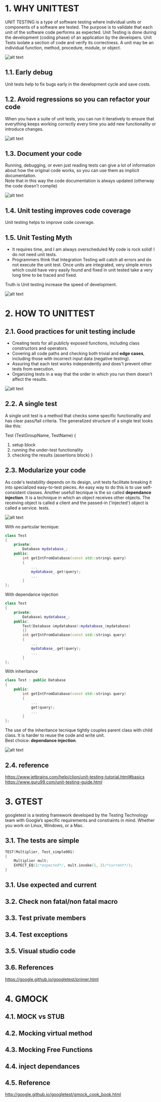
# 1. WHY UNITTEST
UNIT TESTING is a type of software testing where individual units or components of a software are tested. The purpose is to validate that each unit of the software code performs as expected. Unit Testing is done during the development (coding phase) of an application by the developers. Unit Tests isolate a section of code and verify its correctness. A unit may be an individual function, method, procedure, module, or object.

![alt text](../img/ut004.png)

## 1.1. Early debug
Unit tests help to fix bugs early in the development cycle and save costs.

## 1.2. Avoid regressions so you can refactor your code
When you have a suite of unit tests, you can run it iteratively to ensure that everything keeps working correctly every time you add new functionality or introduce changes.

![alt text](../img/ut002.jpg)

## 1.3. Document your code
Running, debugging, or even just reading tests can give a lot of information about how the original code works, so you can use them as implicit documentation.  
Note that in this way the code documentation is always updated (otherway the code doesn't compile)

![alt text](../img/ut003.jpeg)

## 1.4. Unit testing improves code coverage 

Unit testing helps to improve code coverage.

## 1.5. Unit Testing Myth
- It requires time, and I am always overscheduled
My code is rock solid! I do not need unit tests.
- Programmers think that Integration Testing will catch all errors and do not execute the unit test. Once units are integrated, very simple errors which could have very easily found and fixed in unit tested take a very long time to be traced and fixed.

Truth is Unit testing increase the speed of development.

![alt text](../img/ut001.png)

# 2. HOW TO UNITTEST

## 2.1. Good practices for unit testing include
- Creating tests for all publicly exposed functions, including class constructors and operators.
- Covering all code paths and checking both trivial and **edge cases**, including those with incorrect input data (negative testing).
- Assuring that each test works independently and does't prevent other tests from execution.
- Organizing tests in a way that the order in which you run them doesn't affect the results.

![alt text](../img/ut005.jpg)

## 2.2. A single test
A single unit test is a method that checks some specific functionality and has clear pass/fail criteria. The generalized structure of a single test looks like this:

Test (TestGroupName, TestName)   {
1. setup block
2. running the under-test functionality
3. checking the results (assertions block)
}


## 2.3. Modularize your code
As code's testability depends on its design, unit tests facilitate breaking it into specialized easy-to-test pieces.
An easy way to do this is to use self-consistent classes. Another usefull tecnique is the so called **dependance injection**.
It is a technique in which an object receives other objects. The receiving object is called a client and the passed-in ('injected') object is called a service. tests.   


![alt text](../img/ut006.jpg)

With no partcular tecnique:  
```c++
class Test
{
    private:
        Database mydatabase_;
    public:
        int getIntFromDatabase(const std::string& query)
        {
            ...
            mydatabase_.get(query);
            ...
        }
};
```
With dependance injection  
```c++
class Test
{
    private:
        Database& mydatabase_;
    public:
        Test(Database &mydatabase):mydatabase_(mydatabase)
        {}
        int getIntFromDatabase(const std::string& query)
        {
            ...
            mydatabase_.get(query);
            ...
        }
};
```
With inheritance  
```c++
class Test : public Database
{
    public:
        int getIntFromDatabase(const std::string& query)
        {
            ...
            get(query);
            ...
        }
};
```



The use of the inheritance tecnique tightly couples parent class with child class. It is harder to reuse the code and write unit.  
Best choice: **dependance injection**.

![alt text](../img/ut007.png)


## 2.4. reference
https://www.jetbrains.com/help/clion/unit-testing-tutorial.html#basics  
https://www.guru99.com/unit-testing-guide.html

# 3. GTEST
googletest is a testing framework developed by the Testing Technology team with Google’s specific requirements and constraints in mind. Whether you work on Linux, Windows, or a Mac.

## 3.1. The tests are simple

```c++
TEST(Multiplier, Test_simple001)
{
	Multiplier mult;
	EXPECT_EQ(2/*expected*/, mult.invoke(1, 2)/*current*/);
}
```

## 3.1. Use expected and current

## 3.2. Check non fatal/non fatal macro

## 3.3. Test private members

## 3.4. Test exceptions

## 3.5. Visual studio code

## 3.6. References
https://google.github.io/googletest/primer.html

# 4. GMOCK

## 4.1. MOCK vs STUB

## 4.2. Mocking virtual method

## 4.3. Mocking Free Functions

## 4.4. inject dependances


## 4.5. Reference
http://google.github.io/googletest/gmock_cook_book.html


